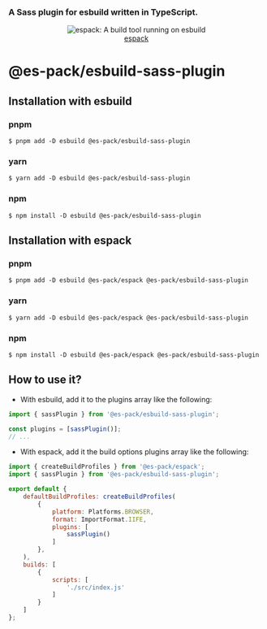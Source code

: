 ### A Sass plugin for esbuild written in TypeScript.

<p align="center">
  <img src="https://user-images.githubusercontent.com/38193720/116794320-7b15ab00-aacc-11eb-8b4f-71aafd37b5eb.png" 
    alt="espack: A build tool running on esbuild">
  <br>
  <a href="https://github.com/Csszabi98/es-pack/tree/main/apps/espack">espack</a>
</p>

# @es-pack/esbuild-sass-plugin

## Installation with esbuild

### pnpm
```console
$ pnpm add -D esbuild @es-pack/esbuild-sass-plugin
```
### yarn
```console
$ yarn add -D esbuild @es-pack/esbuild-sass-plugin
```
### npm
```console
$ npm install -D esbuild @es-pack/esbuild-sass-plugin
```

## Installation with espack

### pnpm
```console
$ pnpm add -D esbuild @es-pack/espack @es-pack/esbuild-sass-plugin
```
### yarn
```console
$ yarn add -D esbuild @es-pack/espack @es-pack/esbuild-sass-plugin
```
### npm
```console
$ npm install -D esbuild @es-pack/espack @es-pack/esbuild-sass-plugin
```

## How to use it?

- With esbuild, add it to the plugins array like the following: 
```javascript
import { sassPlugin } from '@es-pack/esbuild-sass-plugin';

const plugins = [sassPlugin()];
// ...
```
- With espack, add it the build options plugins array like the following:
```javascript
import { createBuildProfiles } from '@es-pack/espack';
import { sassPlugin } from '@es-pack/esbuild-sass-plugin';

export default {
    defaultBuildProfiles: createBuildProfiles(
        {
            platform: Platforms.BROWSER,
            format: ImportFormat.IIFE,
            plugins: [
                sassPlugin()
            ]
        },
    ),
    builds: [
        {
            scripts: [
                './src/index.js'
            ]
        }
    ]
};
```
